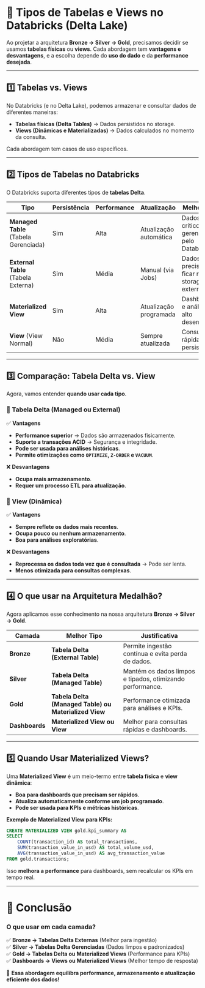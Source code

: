 # **📌 Tipos de Tabelas e Views no Databricks (Delta Lake)**
Ao projetar a arquitetura **Bronze → Silver → Gold**, precisamos decidir se usamos **tabelas físicas** ou **views**. Cada abordagem tem **vantagens e desvantagens**, e a escolha depende do **uso do dado** e da **performance desejada**.

---

## **1️⃣ Tabelas vs. Views**
No Databricks (e no Delta Lake), podemos armazenar e consultar dados de diferentes maneiras:
- **Tabelas físicas (Delta Tables)** → Dados persistidos no storage.
- **Views (Dinâmicas e Materializadas)** → Dados calculados no momento da consulta.

Cada abordagem tem casos de uso específicos.

---

## **2️⃣ Tipos de Tabelas no Databricks**
O Databricks suporta diferentes tipos de **tabelas Delta**.

| Tipo | Persistência | Performance | Atualização | Melhor Para |
|------|-------------|-------------|-------------|-------------|
| **Managed Table** (Tabela Gerenciada) | Sim | Alta | Atualização automática | Dados críticos e gerenciados pelo Databricks |
| **External Table** (Tabela Externa) | Sim | Média | Manual (via Jobs) | Dados que precisam ficar no storage externo |
| **Materialized View** | Sim | Alta | Atualização programada | Dashboards e análises de alto desempenho |
| **View** (View Normal) | Não | Média | Sempre atualizada | Consultas rápidas sem persistência |

---

## **3️⃣ Comparação: Tabela Delta vs. View**
Agora, vamos entender **quando usar cada tipo**.

### **📌 Tabela Delta (Managed ou External)**
✅ **Vantagens**  
- **Performance superior** → Dados são armazenados fisicamente.  
- **Suporte a transações ACID** → Segurança e integridade.  
- **Pode ser usada para análises históricas**.  
- **Permite otimizações como `OPTIMIZE`, `Z-ORDER` e `VACUUM`**.

❌ **Desvantagens**  
- **Ocupa mais armazenamento**.  
- **Requer um processo ETL para atualização**.  

### **📌 View (Dinâmica)**
✅ **Vantagens**  
- **Sempre reflete os dados mais recentes**.  
- **Ocupa pouco ou nenhum armazenamento**.  
- **Boa para análises exploratórias**.  

❌ **Desvantagens**  
- **Reprocessa os dados toda vez que é consultada** → Pode ser lenta.  
- **Menos otimizada para consultas complexas**.  

---

## **4️⃣ O que usar na Arquitetura Medalhão?**
Agora aplicamos esse conhecimento na nossa arquitetura **Bronze → Silver → Gold**.

| Camada | Melhor Tipo | Justificativa |
|--------|------------|--------------|
| **Bronze** | **Tabela Delta (External Table)** | Permite ingestão contínua e evita perda de dados. |
| **Silver** | **Tabela Delta (Managed Table)** | Mantém os dados limpos e tipados, otimizando performance. |
| **Gold** | **Tabela Delta (Managed Table) ou Materialized View** | Performance otimizada para análises e KPIs. |
| **Dashboards** | **Materialized View ou View** | Melhor para consultas rápidas e dashboards. |

---

## **5️⃣ Quando Usar Materialized Views?**
Uma **Materialized View** é um meio-termo entre **tabela física** e **view dinâmica**:
- **Boa para dashboards que precisam ser rápidos**.
- **Atualiza automaticamente conforme um job programado**.
- **Pode ser usada para KPIs e métricas históricas**.

**Exemplo de Materialized View para KPIs:**
```sql
CREATE MATERIALIZED VIEW gold.kpi_summary AS
SELECT 
    COUNT(transaction_id) AS total_transactions,
    SUM(transaction_value_in_usd) AS total_volume_usd,
    AVG(transaction_value_in_usd) AS avg_transaction_value
FROM gold.transactions;
```

Isso **melhora a performance** para dashboards, sem recalcular os KPIs em tempo real.

---

# **🏁 Conclusão**
### **O que usar em cada camada?**
✅ **Bronze → Tabelas Delta Externas** (Melhor para ingestão)  
✅ **Silver → Tabelas Delta Gerenciadas** (Dados limpos e padronizados)  
✅ **Gold → Tabelas Delta ou Materialized Views** (Performance para KPIs)  
✅ **Dashboards → Views ou Materialized Views** (Melhor tempo de resposta)  

🚀 **Essa abordagem equilibra performance, armazenamento e atualização eficiente dos dados!**